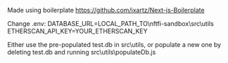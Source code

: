 Made using boilerplate https://github.com/ixartz/Next-js-Boilerplate

Change .env:
DATABASE_URL=LOCAL_PATH_TO\nftfi-sandbox\src\utils
ETHERSCAN_API_KEY=YOUR_ETHERSCAN_KEY

Either use the pre-populated test.db in src\utils, or populate a new one by deleting test.db and running src\utils\populateDb.js